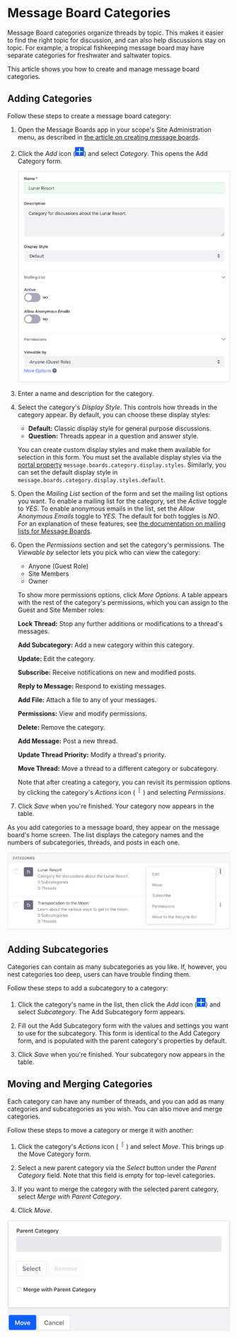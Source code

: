 # Message Board Categories [](id=message-board-categories)

Message Board categories organize threads by topic. This makes it easier to find
the right topic for discussion, and can also help discussions stay on topic. For
example, a tropical fishkeeping message board may have separate categories for
freshwater and saltwater topics. 

This article shows you how to create and manage message board categories.

## Adding Categories [](id=adding-categories)

Follow these steps to create a message board category:

1.  Open the Message Boards app in your scope's Site Administration menu, as 
    described in 
    [the article on creating message boards](/discover/portal/-/knowledge_base/7-1/creating-message-boards).

2.  Click the *Add* icon
    (![Add](../../../../images/icon-add.png)) and select *Category*. This opens 
    the Add Category form. 

    ![Figure 1: You have several options to create a message board category for your needs.](../../../../images/message-boards-add-category.png)

3.  Enter a name and description for the category. 

4.  Select the category's *Display Style*. This controls how threads in the 
    category appear. By default, you can choose these display styles: 

    -   **Default:** Classic display style for general purpose discussions.
    -   **Question:** Threads appear in a question and answer style. 

    You can create custom display styles and make them available for selection
    in this form. You must set the available display styles via the [portal
    property](@platform-ref@/7.1-latest/propertiesdoc/portal.properties.html#Message%20Boards%20Portlet)
    `message.boards.category.display.styles`. Similarly, you can set the default
    display style in `message.boards.category.display.styles.default`. 

5.  Open the *Mailing List* section of the form and set the mailing list options 
    you want. To enable a mailing list for the category, set the *Active* toggle 
    to *YES*. To enable anonymous emails in the list, set the *Allow Anonymous 
    Emails* toggle to *YES*. The default for both toggles is *NO*. For an 
    explanation of these features, see 
    [the documentation on mailing lists for Message Boards](/discover/portal/-/knowledge_base/7-1/user-subscriptions-and-mailing-lists#mailing-lists). 

6.  Open the *Permissions* section and set the category's permissions. The
    *Viewable by* selector lets you pick who can view the category: 

    -   Anyone (Guest Role)
    -   Site Members
    -   Owner

    To show more permissions options, click *More Options*. A table appears with 
    the rest of the category's permissions, which you can assign to the Guest 
    and Site Member roles: 

    **Lock Thread:** Stop any further additions or modifications to a 
    thread's messages. 

    **Add Subcategory:** Add a new category within this category. 

    **Update:** Edit the category. 

    **Subscribe:** Receive notifications on new and modified posts. 

    **Reply to Message:** Respond to existing messages. 

    **Add File:** Attach a file to any of your messages. 

    **Permissions:** View and modify permissions. 

    **Delete:** Remove the category. 

    **Add Message:** Post a new thread. 

    **Update Thread Priority:** Modify a thread's priority. 

    **Move Thread:** Move a thread to a different category or subcategory. 

    Note that after creating a category, you can revisit its permission options 
    by clicking the category's *Actions* icon
    (![Actions](../../../../images/icon-actions.png)) and selecting *Permissions*. 

7.  Click *Save* when you're finished. Your category now appears in the table. 

As you add categories to a message board, they appear on the message board's
home screen. The list displays the category names and the numbers of
subcategories, threads, and posts in each one. 

![Figure 2: Categories help you organize threads so users can find topical threads that interest them.](../../../../images/message-boards-home.png)

## Adding Subcategories [](id=adding-subcategories)

Categories can contain as many subcategories as you like. If, however, you nest
categories too deep, users can have trouble finding them. 

Follow these steps to add a subcategory to a category:

1.  Click the category's name in the list, then click the *Add* icon 
    (![Add](../../../../images/icon-add.png)) and select *Subcategory*. The Add 
    Subcategory form appears. 

2.  Fill out the Add Subcategory form with the values and settings you want to 
    use for the subcategory. This form is identical to the Add Category form, 
    and is populated with the parent category's properties by default. 

3.  Click *Save* when you're finished. Your subcategory now appears in the 
    table. 

## Moving and Merging Categories [](id=moving-and-merging-categories)

Each category can have any number of threads, and you can add as many categories
and subcategories as you wish. You can also move and merge categories. 

Follow these steps to move a category or merge it with another: 

1.  Click the category's *Actions* icon
    (![Actions](../../../../images/icon-actions.png)) and select *Move*. 
    This brings up the Move Category form. 

2.  Select a new parent category via the *Select* button under the *Parent 
    Category* field. Note that this field is empty for top-level categories. 

3.  If you want to merge the category with the selected parent category, select 
    *Merge with Parent Category*. 

4.  Click *Move*. 

![Figure 3: The Move Category form lets you move and merge categories.](../../../../images/mb-move-merge.png)
